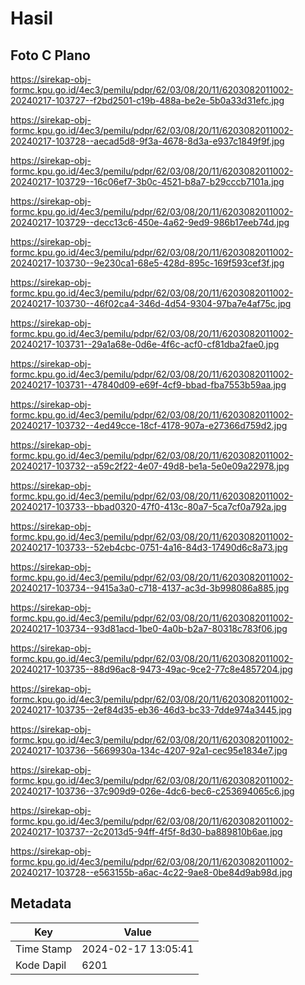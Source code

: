 # Hasil

## Foto C Plano

https://sirekap-obj-formc.kpu.go.id/4ec3/pemilu/pdpr/62/03/08/20/11/6203082011002-20240217-103727--f2bd2501-c19b-488a-be2e-5b0a33d31efc.jpg

https://sirekap-obj-formc.kpu.go.id/4ec3/pemilu/pdpr/62/03/08/20/11/6203082011002-20240217-103728--aecad5d8-9f3a-4678-8d3a-e937c1849f9f.jpg

https://sirekap-obj-formc.kpu.go.id/4ec3/pemilu/pdpr/62/03/08/20/11/6203082011002-20240217-103729--16c06ef7-3b0c-4521-b8a7-b29cccb7101a.jpg

https://sirekap-obj-formc.kpu.go.id/4ec3/pemilu/pdpr/62/03/08/20/11/6203082011002-20240217-103729--decc13c6-450e-4a62-9ed9-986b17eeb74d.jpg

https://sirekap-obj-formc.kpu.go.id/4ec3/pemilu/pdpr/62/03/08/20/11/6203082011002-20240217-103730--9e230ca1-68e5-428d-895c-169f593cef3f.jpg

https://sirekap-obj-formc.kpu.go.id/4ec3/pemilu/pdpr/62/03/08/20/11/6203082011002-20240217-103730--46f02ca4-346d-4d54-9304-97ba7e4af75c.jpg

https://sirekap-obj-formc.kpu.go.id/4ec3/pemilu/pdpr/62/03/08/20/11/6203082011002-20240217-103731--29a1a68e-0d6e-4f6c-acf0-cf81dba2fae0.jpg

https://sirekap-obj-formc.kpu.go.id/4ec3/pemilu/pdpr/62/03/08/20/11/6203082011002-20240217-103731--47840d09-e69f-4cf9-bbad-fba7553b59aa.jpg

https://sirekap-obj-formc.kpu.go.id/4ec3/pemilu/pdpr/62/03/08/20/11/6203082011002-20240217-103732--4ed49cce-18cf-4178-907a-e27366d759d2.jpg

https://sirekap-obj-formc.kpu.go.id/4ec3/pemilu/pdpr/62/03/08/20/11/6203082011002-20240217-103732--a59c2f22-4e07-49d8-be1a-5e0e09a22978.jpg

https://sirekap-obj-formc.kpu.go.id/4ec3/pemilu/pdpr/62/03/08/20/11/6203082011002-20240217-103733--bbad0320-47f0-413c-80a7-5ca7cf0a792a.jpg

https://sirekap-obj-formc.kpu.go.id/4ec3/pemilu/pdpr/62/03/08/20/11/6203082011002-20240217-103733--52eb4cbc-0751-4a16-84d3-17490d6c8a73.jpg

https://sirekap-obj-formc.kpu.go.id/4ec3/pemilu/pdpr/62/03/08/20/11/6203082011002-20240217-103734--9415a3a0-c718-4137-ac3d-3b998086a885.jpg

https://sirekap-obj-formc.kpu.go.id/4ec3/pemilu/pdpr/62/03/08/20/11/6203082011002-20240217-103734--93d81acd-1be0-4a0b-b2a7-80318c783f06.jpg

https://sirekap-obj-formc.kpu.go.id/4ec3/pemilu/pdpr/62/03/08/20/11/6203082011002-20240217-103735--88d96ac8-9473-49ac-9ce2-77c8e4857204.jpg

https://sirekap-obj-formc.kpu.go.id/4ec3/pemilu/pdpr/62/03/08/20/11/6203082011002-20240217-103735--2ef84d35-eb36-46d3-bc33-7dde974a3445.jpg

https://sirekap-obj-formc.kpu.go.id/4ec3/pemilu/pdpr/62/03/08/20/11/6203082011002-20240217-103736--5669930a-134c-4207-92a1-cec95e1834e7.jpg

https://sirekap-obj-formc.kpu.go.id/4ec3/pemilu/pdpr/62/03/08/20/11/6203082011002-20240217-103736--37c909d9-026e-4dc6-bec6-c253694065c6.jpg

https://sirekap-obj-formc.kpu.go.id/4ec3/pemilu/pdpr/62/03/08/20/11/6203082011002-20240217-103737--2c2013d5-94ff-4f5f-8d30-ba889810b6ae.jpg

https://sirekap-obj-formc.kpu.go.id/4ec3/pemilu/pdpr/62/03/08/20/11/6203082011002-20240217-103728--e563155b-a6ac-4c22-9ae8-0be84d9ab98d.jpg


## Metadata

| Key        | Value               |
| ---------- | ------------------- |
| Time Stamp | 2024-02-17 13:05:41 |
| Kode Dapil | 6201                |



